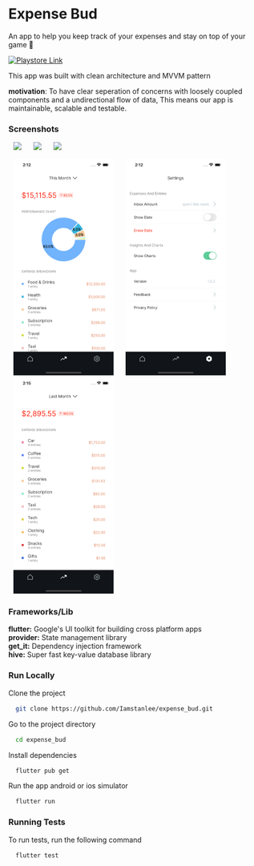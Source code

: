 # Expense Bud

An app to help you keep track of your expenses and stay on top of your game 🚀

<a href="https://play.google.com/store/apps/details?id=app.expensebud">
<img width="170px" alt="Playstore Link" src="https://raw.githubusercontent.com/Iamstanlee/expense_bud/main/screenshots/playstore.png"/>
<a/>

This app was built with clean architecture and MVVM pattern

**motivation**: To have clear seperation of concerns with loosely coupled components and a undirectional flow of data, This means our app is maintainable, scalable and testable.

### Screenshots

<p>
    <img src="https://raw.githubusercontent.com/Iamstanlee/expense_bud/main/screenshots/s1.png" width="200px" hspace="10"/>
    <img src="https://raw.githubusercontent.com/Iamstanlee/expense_bud/main/screenshots/s2.png" width="200px" hspace="10"/>
    <img src="https://raw.githubusercontent.com/Iamstanlee/expense_bud/main/screenshots/s3.png" width="200px" hspace="10"/>
</p>

<p>
    <img src="https://raw.githubusercontent.com/Iamstanlee/expense_bud/main/screenshots/s4.png" width="200px" hspace="10"/>
    <img src="https://raw.githubusercontent.com/Iamstanlee/expense_bud/main/screenshots/s5.png" width="200px" hspace="10"/>
    <img src="https://raw.githubusercontent.com/Iamstanlee/expense_bud/main/screenshots/s6.png" width="200px"hspace="10"/>
</p>

### Frameworks/Lib

**flutter:** Google's UI toolkit for building cross platform apps\
**provider:** State management library\
**get_it:** Dependency injection framework\
**hive:** Super fast key-value database library

### Run Locally

Clone the project

```bash
  git clone https://github.com/Iamstanlee/expense_bud.git
```

Go to the project directory

```bash
  cd expense_bud
```

Install dependencies

```bash
  flutter pub get
```

Run the app android or ios simulator

```bash
  flutter run
```

### Running Tests

To run tests, run the following command

```bash
  flutter test
```
